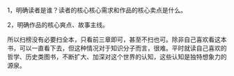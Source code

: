 1，明确读者是谁？读者的核心核心需求和作品的核心卖点是什么。

2，明确作品的核心爽点、故事主线。

所以扫榜没有必要扫全本，只看前三章即可，甚至不扫也可。除非自己喜欢看这本书，可以一直看下去，但这种情况对于知识分子而言，很难。平时就读自己喜欢的哲学、历史类图书，不断扩大、加深对这个世界的认知，这些认知是独特想象力的源泉。
